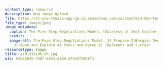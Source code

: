 ```yaml
---
content_type: resource
description: New image Upload
file: https://ol-ocw-studio-app-qa.s3.amazonaws.com/courses/esd-933-technology-policy-negotiations-and-dispute-resolution-spring-2005/6352264576dfe265d2b0a7903f5969f1_esd-933s05-th.jpg
file_type: image/jpeg
image_metadata:
  caption: The Five Step Negotiations Model. (Courtesy of Joel Cutcher-Gershenfeld.)
  credit: ''
  image-alt: The Five Step Negotiations Model. 1) Prepare 2)Bargain Over How to Bargain
    3) Open and Explore 4) Focus and Agree 5) Implement and Sustain
resourcetype: Image
title: esd-933s05-th.jpg
uid: 63522645-76df-e265-d2b0-a7903f5969f1
---
```

